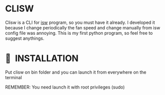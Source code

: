 # CLISW
Clisw is a CLI for <a href="https://github.com/YoyPa/isw">isw</a> program, so you must have it already.
I developed it because I change periodically the fan speed and change manually from isw config file was annoying.
This is my first python program, so feel free to suggest anythings.

# &nbsp; INSTALLATION 
Put clisw on bin folder and you can launch it from everywhere on the terminal

REMEMBER: You need launch it with root privileges (sudo)
